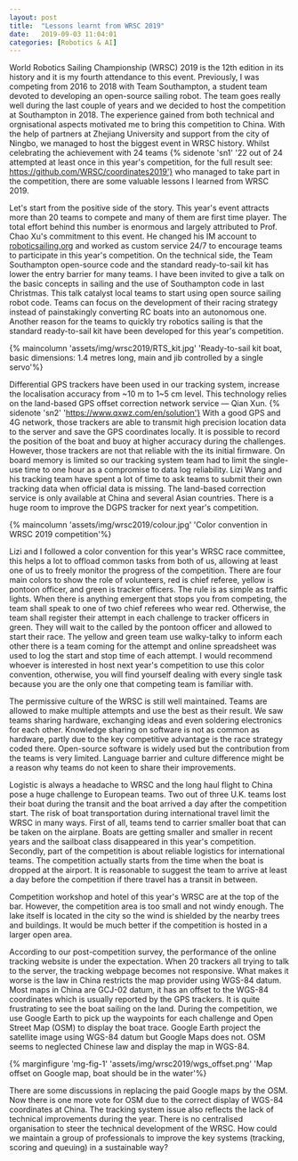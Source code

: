 ```yaml
---
layout: post
title:  "Lessons learnt from WRSC 2019"
date:   2019-09-03 11:04:01
categories: [Robotics & AI]
---
```


World Robotics Sailing Championship (WRSC) 2019 is the 12th edition in its history and it is my fourth attendance to this event. Previously, I was competing from 2016 to 2018 with Team Southampton, a student team devoted to developing an open-source sailing robot. The team goes really well during the last couple of years and we decided to host the competition at Southampton in 2018. The experience gained from both technical and orgnisational aspects motivated me to bring this competition to China. With the help of partners at Zhejiang University and support from the city of Ningbo, we managed to host the biggest event in WRSC history. Whilst celebrating the achievement with 24 teams {% sidenote 'sn1' '22 out of 24 attempted at least once in this year's competition, for the full result see: https://github.com/WRSC/coordinates2019'} who managed to take part in the competition, there are some valuable lessons I learned from WRSC 2019.

Let's start from the positive side of the story. This year's event attracts more than 20 teams to compete and many of them are first time player. The total effort behind this number is enormous and largely attributed to Prof. Chao Xu's commitment to this event. He changed his IM account to [roboticsailing.org](http://roboticssailing.org) and worked as custom service 24/7 to encourage teams to participate in this year's competition. On the technical side, the Team Southampton open-source code and the standard ready-to-sail kit has lower the entry barrier for many teams. I have been invited to give a talk on the basic concepts in sailing and the use of Southampton code in last Christmas. This talk catalyst local teams to start using open source sailing robot code. Teams can focus on the development of their racing strategy instead of painstakingly converting RC boats into an autonomous one.  
Another reason for the teams to quickly try robotics sailing is that the standard ready-to-sail kit have been developed for this year's competition. 

{% maincolumn 'assets/img/wrsc2019/RTS_kit.jpg' 'Ready-to-sail kit boat, basic dimensions: 1.4 metres long, main and jib controlled by a single servo'%}


Differential GPS trackers have been used in our tracking system, increase the localisation accuracy from ~10 m to 1~5 cm level. This technology relies on the land-based GPS offset correction network service — Qian Xun. {% sidenote 'sn2' 'https://www.qxwz.com/en/solution'} With a good GPS and 4G network, those trackers are able to transmit high precision location data to the server and save the GPS coordinates locally. It is possible to record the position of the boat and buoy at higher accuracy during the challenges. However, those trackers are not that reliable with the its initial firmware. On board memory is limited so 
our tracking system team had to limit the single-use time to one hour as a compromise to data log reliability.
Lizi Wang and his tracking team have spent a lot of time to ask teams to submit their own tracking data when official data is missing. The land-based correction service is only available at China and several Asian countries.  There is a huge room to improve the DGPS tracker for next year's competition. 

{% maincolumn 'assets/img/wrsc2019/colour.jpg' 'Color convention in WRSC 2019 competition'%}

Lizi and I followed a color convention for this year's WRSC race committee, this helps a lot to offload common tasks from both of us, allowing at least one of us to freely monitor the progress of the competition. There are four main colors to show the role of volunteers, red is chief referee, yellow is pontoon officer, and green is tracker officers. The rule is as simple as traffic lights. When there is anything emergent that stops you from competing, the team shall speak to one of two chief referees who wear red. Otherwise, the team shall register their attempt in each challenge to tracker officers in green. They will wait to the called by the pontoon officer and allowed to start their race. The yellow and green team use walky-talky to inform each other there is a team coming for the attempt and online spreadsheet was used to log the start and stop time of each attempt. I would recommend whoever is interested in host next year's competition to use this color convention, otherwise, you will find yourself dealing with every single task because you are the only one that competing team is familiar with. 

The permissive culture of the WRSC is still well maintained. Teams are allowed to make multiple attempts and use the best as their result. We saw teams sharing hardware, exchanging ideas and even soldering electronics for each other. Knowledge sharing on software is not as common as hardware, partly due to the key competitive advantage is the race strategy coded there. Open-source software is widely used but the contribution from the teams is very limited. Language barrier and culture difference might be a reason why teams do not keen to share their improvements.   

Logistic is always a headache to WRSC and the long haul flight to China pose a huge challenge to European teams. Two out of three U.K. teams lost their boat during the transit and the boat arrived a day after the competition start. The risk of boat transportation during international travel limit the WRSC in many ways. First of all, teams tend to carrier smaller boat that can be taken on the airplane. Boats are getting smaller and smaller in recent years and the sailboat class disappeared in this year's competition. Secondly,  part of the competition is about reliable logistics for international teams. The competition actually starts from the time when the boat is dropped at the airport. It is reasonable to suggest the team to arrive at least a day before the competition if there travel has a transit in between. 

Competition workshop and hotel of this year's WRSC are at the top of the bar. However, the competition area is too small and not windy enough. The lake itself is located in the city so the wind is shielded by the nearby trees and buildings. It would be much better if the competition is hosted in  a larger open area. 

According to our post-competition survey, the performance of the online tracking website is under the expectation. When 20 trackers all trying to talk to the server, the tracking webpage becomes not responsive. What makes it worse is the law in China restricts the map provider using WGS-84 datum. Most maps in China are GCJ-02 datum, it has an offset to the WGS-84 coordinates which is usually reported by the GPS trackers. It is quite frustrating to see the boat sailing on the land. During the competition, we use Google Earth to pick up the waypoints for each challenge and Open Street Map (OSM) to display the boat trace. Google Earth project the satellite image using WGS-84 datum but Google Maps does not. OSM seems to neglected Chinese law and display the map in WGS-84.

{% marginfigure 'mg-fig-1'  'assets/img/wrsc2019/wgs_offset.png' 'Map offset on Google map, boat should be in the water'%}

There are some discussions in replacing the paid Google maps by the OSM. Now there is one more vote for OSM due to the correct display of WGS-84 coordinates at China. The tracking system issue also reflects the lack of technical improvements during the year. There is no centralised organisation to steer the technical development of the WRSC. How could we maintain a group of professionals to improve the key systems (tracking, scoring and queuing) in a sustainable way?